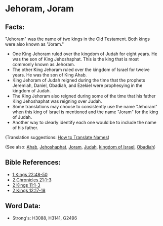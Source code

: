 # Jehoram, Joram #

## Facts: ##

"Jehoram" was the name of two kings in the Old Testament. Both kings were also known as "Joram."

* One King Jehoram ruled over the kingdom of Judah for eight years. He was the son of King Jehoshaphat. This is the king that is most commonly known as Jehoram.
* The other King Jehoram ruled over the kingdom of Israel for twelve years. He was the son of King Ahab.
* King Jehoram of Judah reigned during the time that the prophets Jeremiah, Daniel, Obadiah, and Ezekiel were prophesying in the kingdom of Judah.
* The King Jehoram also reigned during some of the time that his father King Jehoshaphat was reigning over Judah.
* Some translations may choose to consistently use the name "Jehoram" when this king of Israel is mentioned and the name "Joram" for the king of Judah.
* Another way to clearly identify each one would be to include the name of his father.

(Translation suggestions: [How to Translate Names](rc://en/ta/man/translate/translate-names))

(See also: [Ahab](../names/ahab.md), [Jehoshaphat](../names/jehoshaphat.md), [Joram](../names/joram.md), [Judah](../names/judah.md), [kingdom of Israel](../names/kingdomofisrael.md), [Obadiah](../names/obadiah.md))

## Bible References: ##

* [1 Kings 22:48-50](rc://en/tn/help/1ki/22/48)
* [2 Chronicles 21:1-3](rc://en/tn/help/2ch/21/01)
* [2 Kings 11:1-3](rc://en/tn/help/2ki/11/01)
* [2 Kings 12:17-18](rc://en/tn/help/2ki/12/17)

## Word Data: ##

* Strong's: H3088, H3141, G2496
